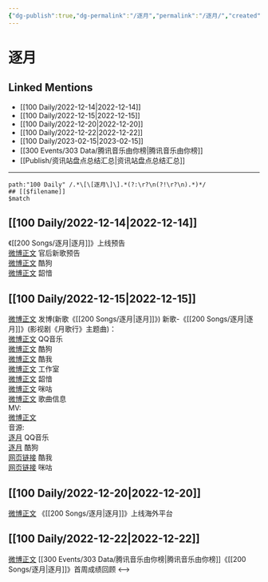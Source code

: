```yaml
---
{"dg-publish":true,"dg-permalink":"/逐月","permalink":"/逐月/","created":"2022-12-21T10:11:53.000+08:00","updated":"2023-04-10T15:58:55.286+08:00"}
---
```


# 逐月

## Linked Mentions
- [[100 Daily/2022-12-14\|2022-12-14]]
- [[100 Daily/2022-12-15\|2022-12-15]]
- [[100 Daily/2022-12-20\|2022-12-20]]
- [[100 Daily/2022-12-22\|2022-12-22]]
- [[100 Daily/2023-02-15\|2023-02-15]]
- [[300 Events/303 Data/腾讯音乐由你榜\|腾讯音乐由你榜]]
- [[Publish/资讯站盘点总结汇总\|资讯站盘点总结汇总]]


---

```expander
path:"100 Daily" /.*\[\[逐月\]\].*(?:\r?\n(?!\r?\n).*)*/
## [[$filename]]
$match
```
## [[100 Daily/2022-12-14\|2022-12-14]]
《[[200 Songs/逐月\|逐月]]》上线预告  
[微博正文](https://m.weibo.cn/5248300719/4846620187040055) 官后新歌预告  
[微博正文](https://m.weibo.cn/1665103091/4846617918964993) 酷狗  
[微博正文](https://m.weibo.cn/7425544436/4846645805590238) 韶愔
## [[100 Daily/2022-12-15\|2022-12-15]]
[微博正文](https://m.weibo.cn/1736988591/4846898030322500) 发博(新歌《[[200 Songs/逐月\|逐月]]》)
新歌-《[[200 Songs/逐月\|逐月]]》(影视剧《月歌行》主题曲)：  
[微博正文](https://m.weibo.cn/2169129705/4846728572830855) QQ音乐  
[微博正文](https://m.weibo.cn/1665103091/4846728706788054) 酷狗  
[微博正文](https://m.weibo.cn/1738434147/4846728568639615) 酷我  
[微博正文](https://m.weibo.cn/7478855230/4846729247069220) 工作室  
[微博正文](https://m.weibo.cn/7425544436/4846730446635200) 韶愔  
[微博正文](https://m.weibo.cn/1867028705/4846728575979201) 咪咕  
[微博正文](https://m.weibo.cn/6466290670/4846731952392743) 歌曲信息  
MV:  
[微博正文](https://m.weibo.cn/7496212283/4846894688251020)  
音源:  
[逐月](https://weibo.cn/sinaurl?u=https%3A%2F%2Fc.y.qq.com%2Fbase%2Ffcgi-bin%2Fu%3F__%3DiuMnkvRFnuWK) QQ音乐  
[逐月](https://weibo.cn/sinaurl?u=https%3A%2F%2Ft3.kugou.com%2Fsong.html%3Fid%3DaYVt393zGV2) 酷狗  
[网页链接](https://weibo.cn/sinaurl?u=https%3A%2F%2Fm.kuwo.cn%2Fyinyue%2F254959609%3Ff%3Darphone%26t%3Dsinawb%26isstar%3D0) 酷我  
[网页链接](https://weibo.cn/sinaurl?u=http%3A%2F%2Fc.migu.cn%2F00fWWX%3Fifrom%3Dd7ee9f54366f1e02d4fb2ad2170ff3d3) 咪咕
## [[100 Daily/2022-12-20\|2022-12-20]]
[微博正文](https://m.weibo.cn/6562790546/4848751477269340) 《[[200 Songs/逐月\|逐月]]》上线海外平台
## [[100 Daily/2022-12-22\|2022-12-22]]
[微博正文](https://m.weibo.cn/6733257358/4849512058981634) [[300 Events/303 Data/腾讯音乐由你榜\|腾讯音乐由你榜]]《[[200 Songs/逐月\|逐月]]》首周成绩回顾
<-->